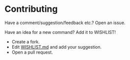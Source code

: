
# Contributing
Have a comment/suggestion/feedback etc.? Open an issue.

Have an idea for a new command? Add it to WISHLIST!

- Create a fork.
- Edit [WISHLIST.md](./WISHLIST.md) and add your suggestion.
- Open a pull request.





